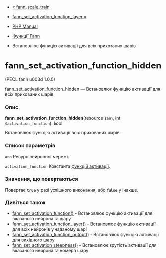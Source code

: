- [« fann_scale_train](function.fann-scale-train.md)
- [fann_set_activation_function_layer
»](function.fann-set-activation-function-layer.md)

- [PHP Manual](index.md)
- [Функції Fann](ref.fann.md)
- Встановлює функцію активації для всіх прихованих шарів

# fann_set_activation_function_hidden

(PECL fann u003d 1.0.0)

fann_set_activation_function_hidden — Встановлює функцію активації
для всіх прихованих шарів

### Опис

**fann_set_activation_function_hidden**(resource `$ann`, int
`$activation_function`): bool

Встановлює функцію активації всіх прихованих шарів.

### Список параметрів

`ann`
Ресурс нейронної мережі.

`activation_function`
Константа [функцій
активації](fann.constants.md#constants.fann-activation-funcs).

### Значення, що повертаються

Повертає **`true`** у разі успішного виконання, або **`false`** у
інакше.

### Дивіться також

- [fann_set_activation_function()](function.fann-set-activation-function.md) -
Встановлює функцію активації для вказаного нейрона та шару
- [fann_set_activation_function_layer()](function.fann-set-activation-function-layer.md) -
Встановлює функцію активації для всіх нейронів у наданому
шарі
- [fann_set_activation_function_output()](function.fann-set-activation-function-output.md) -
Встановлює функцію активації для вихідного шару
- [fann_set_activation_steepness()](function.fann-set-activation-steepness.md) -
Встановлює крутість активації для вказаного нейрона та номера
шару
